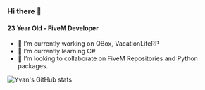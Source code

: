### Hi there 👋

#### 23 Year Old - FiveM Developer

- 🔭 I’m currently working on QBox, VacationLifeRP
- 🌱 I’m currently learning C#
- 👯 I’m looking to collaborate on FiveM Repositories and Python packages.

![Yvan's GitHub stats](https://github-readme-stats.vercel.app/api?username=YvanCywan&count_private=true&theme=tokyonight)
